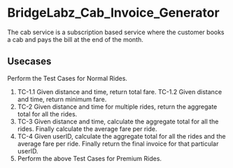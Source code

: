 # BridgeLabz_Cab_Invoice_Generator

The cab service is a subscription based service where the customer books a cab and pays the bill at the end of the month.

## Usecases
Perform the Test Cases for Normal Rides.

1. TC-1.1  Given distance and time, return total fare.
   TC-1.2 Given distance and time, return minimum fare. 
2. TC-2 Given distance and time for multiple rides, return the aggregate total for all the rides.
3. TC-3 Given distance and time, calculate the aggregate total for all the rides. Finally calculate the average fare per ride.
4. TC-4 Given userID, calculate the aggregate total for all the rides and the average fare per ride. Finally return the final invoice for that particular userID.
5. Perform the above Test Cases for Premium Rides.

